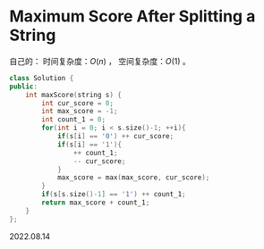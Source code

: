 # Maximum Score After Splitting a String

自己的：
时间复杂度：$O(n)$ ，
空间复杂度：$O(1)$ 。

~~~C++
class Solution {
public:
    int maxScore(string s) {        
        int cur_score = 0;
        int max_score = -1;
        int count_1 = 0;
        for(int i = 0; i < s.size()-1; ++i){
            if(s[i] == '0') ++ cur_score;
            if(s[i] == '1'){
                ++ count_1;
                -- cur_score;
            }
            max_score = max(max_score, cur_score);
        }
        if(s[s.size()-1] == '1') ++ count_1;
        return max_score + count_1;
    }
};
~~~

2022.08.14